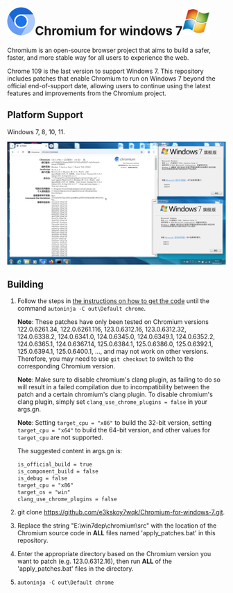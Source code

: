 # ![](imgs/product_logo_64.png)Chromium for windows 7![](imgs/windows.png)

Chromium is an open-source browser project that aims to build a safer, faster, and more stable way for all users to experience the web.

Chrome 109 is the last version to support Windows 7. This repository includes patches that enable Chromium to run on Windows 7 beyond the official end-of-support date, allowing users to continue using the latest features and improvements from the Chromium project.

## Platform Support

Windows 7, 8, 10, 11.

![](imgs/snapshot.png)

## Building

1. Follow the steps in [the instructions on how to get the code](https://chromium.googlesource.com/chromium/src/+/main/docs/windows_build_instructions.md) until the command `autoninja -C out\Default chrome`. 

   **Note**: These patches have only been tested on Chromium versions 122.0.6261.34, 122.0.6261.116, 123.0.6312.16, 123.0.6312.32, 124.0.6338.2, 124.0.6341.0, 124.0.6345.0, 124.0.6349.1, 124.0.6352.2, 124.0.6365.1, 124.0.6367.14, 125.0.6384.1, 125.0.6386.0, 125.0.6392.1, 125.0.6394.1, 125.0.6400.1, ..., and may not work on other versions. Therefore, you may need to use `git checkout` to switch to the corresponding Chromium version.

   **Note**: Make sure to disable chromium's clang plugin, as failing to do so will result in a failed compilation due to incompatibility between the patch and a certain chromium's clang plugin. To disable chromium's clang plugin, simply set `clang_use_chrome_plugins = false` in your args.gn.

   **Note**: Setting `target_cpu = "x86"` to build the 32-bit version, setting `target_cpu = "x64"` to build the 64-bit version, and other values for `target_cpu` are not supported.

   The suggested content in args.gn is:

   ```
   is_official_build = true
   is_component_build = false
   is_debug = false
   target_cpu = "x86"
   target_os = "win"
   clang_use_chrome_plugins = false
   ```

2. git clone https://github.com/e3kskoy7wqk/Chromium-for-windows-7.git.

3. Replace the string "E:\win7dep\chromium\src" with the location of the Chromium source code in **ALL** files named 'apply_patches.bat' in this repository.

4. Enter the appropriate directory based on the Chromium version you want to patch (e.g. 123.0.6312.16), then run **ALL** of the 'apply_patches.bat' files in the directory.

5. `autoninja -C out\Default chrome`
